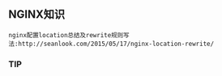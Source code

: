 ## NGINX知识


```
nginx配置location总结及rewrite规则写法:http://seanlook.com/2015/05/17/nginx-location-rewrite/
```





### TIP

